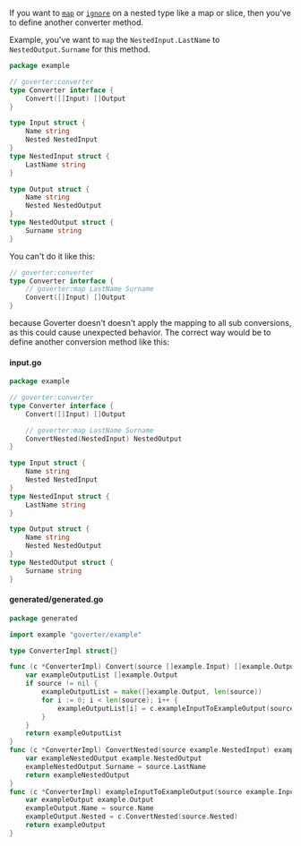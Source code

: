 If you want to [`map`](config/map.md) or [`ignore`](config/ignore.md) on a
nested type like a map or slice, then you've to define another converter method.

Example, you've want to `map` the `NestedInput.LastName` to
`NestedOutput.Surname` for this method.

```go
package example

// goverter:converter
type Converter interface {
    Convert([]Input) []Output
}

type Input struct {
    Name string
    Nested NestedInput
}
type NestedInput struct {
    LastName string
}

type Output struct {
    Name string
    Nested NestedOutput
}
type NestedOutput struct {
    Surname string
}
```

You can't do it like this:

```go
// goverter:converter
type Converter interface {
    // goverter:map LastName Surname
    Convert([]Input) []Output
}
```

because Goverter doesn't doesn't apply the mapping to all sub conversions, as
this could cause unexpected behavior. The correct way would be to define another
conversion method like this:

<!-- tabs:start -->

#### **input.go**

```go
package example

// goverter:converter
type Converter interface {
    Convert([]Input) []Output

    // goverter:map LastName Surname
    ConvertNested(NestedInput) NestedOutput
}

type Input struct {
    Name string
    Nested NestedInput
}
type NestedInput struct {
    LastName string
}

type Output struct {
    Name string
    Nested NestedOutput
}
type NestedOutput struct {
    Surname string
}
```

#### **generated/generated.go**

```go
package generated

import example "goverter/example"

type ConverterImpl struct{}

func (c *ConverterImpl) Convert(source []example.Input) []example.Output {
	var exampleOutputList []example.Output
	if source != nil {
		exampleOutputList = make([]example.Output, len(source))
		for i := 0; i < len(source); i++ {
			exampleOutputList[i] = c.exampleInputToExampleOutput(source[i])
		}
	}
	return exampleOutputList
}
func (c *ConverterImpl) ConvertNested(source example.NestedInput) example.NestedOutput {
	var exampleNestedOutput example.NestedOutput
	exampleNestedOutput.Surname = source.LastName
	return exampleNestedOutput
}
func (c *ConverterImpl) exampleInputToExampleOutput(source example.Input) example.Output {
	var exampleOutput example.Output
	exampleOutput.Name = source.Name
	exampleOutput.Nested = c.ConvertNested(source.Nested)
	return exampleOutput
}
```

<!-- tabs:end -->
